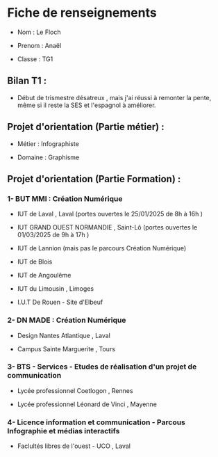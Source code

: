 # Fiche de renseignements

- Nom : Le Floch

- Prenom : Anaël

- Classe : TG1

## Bilan T1 : 

- Début de trismestre désatreux , mais j'ai réussi à remonter la pente, même si il reste la SES et l'espagnol à améliorer.

## Projet d'orientation (Partie métier) :

- Métier : Infographiste 

- Domaine : Graphisme

## Projet d'orientation (Partie Formation) :

### 1- BUT MMI : Création Numérique

- IUT de Laval , Laval (portes ouvertes le 25/01/2025 de 8h à 16h )

- IUT GRAND OUEST NORMANDIE , Saint-Lô (portes ouvertes le 01/03/2025 de 9h à 17h )

- IUT de Lannion (mais pas le parcours Création Numérique)

- IUT de Blois

- IUT de Angoulême

- IUT du Limousin , Limoges

- I.U.T De Rouen - Site d'Elbeuf

### 2- DN MADE : Création Numérique

- Design Nantes Atlantique , Laval

- Campus Sainte Marguerite , Tours

### 3- BTS - Services - Etudes de réalisation d'un projet de communication

- Lycée professionnel Coetlogon , Rennes

- Lycée professionnel Léonard de Vinci , Mayenne

### 4- Licence information et communication - Parcous Infographie et médias interactifs

- Faclultés libres de l'ouest - UCO , Laval